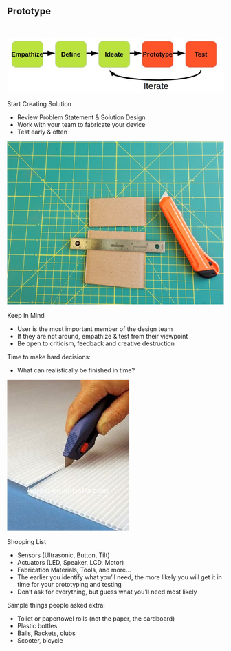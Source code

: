 Prototype
---
<br>

![](images/prototype.jpg)

Start Creating Solution

- Review Problem Statement & Solution Design
- Work with your team to fabricate your device
- Test early & often

![](images/cuttingboard.jpg)

Keep In Mind

- User is the most important member of the design team
- If they are not around, empathize & test from their viewpoint
- Be open to criticism, feedback and creative destruction

Time to make hard decisions:

- What can realistically be finished in time?

![](images/penknife.jpg)

Shopping List

- Sensors (Ultrasonic, Button, Tilt)
- Actuators (LED, Speaker, LCD, Motor)
- Fabrication Materials, Tools, and more...
- The earlier you identify what you’ll need, the more likely you will get it in time for your prototyping and testing
- Don’t ask for everything, but guess what you’ll need most likely

Sample things people asked extra:
- Toilet or papertowel rolls (not the paper, the cardboard)
- Plastic bottles
- Balls, Rackets, clubs 
- Scooter, bicycle